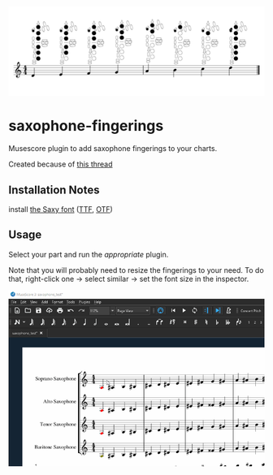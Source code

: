 ![preview](demo_Saxy.png)

# saxophone-fingerings

Musescore plugin to add saxophone fingerings to your charts.

Created because of [this thread](https://musescore.org/en/node/310327)

## Installation Notes

install [the Saxy font](https://github.com/Marr11317/Saxy) ([TTF](redist/Saxy.ttf?raw=true), [OTF](redist/Saxy.otf?raw=true))

## Usage

Select your part and run the _appropriate_ plugin.

Note that you will probably need to resize the fingerings to your need. To do that, right-click one -> select similar -> set the font size in the inspector.

![Example gif of usage](demo.gif)
